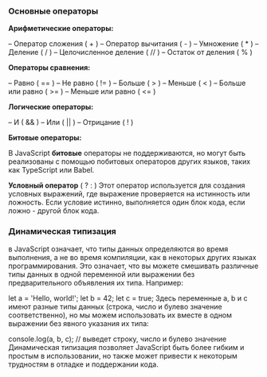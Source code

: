 **<H3>Основные операторы</H3>**

**Арифметические операторы:**

– Оператор сложения ( + )
– Оператор вычитания ( - )
– Умножение ( * )
– Деление ( / )
– Целочисленное деление ( // )
– Остаток от деления ( % )

**Операторы сравнения:**

– Равно ( == )
– Не равно ( != )
– Больше ( > )
– Меньше ( < )
– Больше или равно ( >= )
– Меньше или равно ( <= )

**Логические операторы:**

– И ( && )
– Или ( || )
– Отрицание ( ! )

**Битовые операторы:**

В JavaScript **битовые** операторы не поддерживаются, но могут быть реализованы с помощью побитовых операторов других языков, таких как TypeScript или Babel.

**Условный оператор** ( ? : )
Этот оператор используется для создания условных выражений, где выражение проверяется на истинность или ложность. Если условие истинно, выполняется один блок кода, если ложно - другой блок кода.

**<H3>Динамическая типизация</H3>** в JavaScript означает, что типы данных определяются во время выполнения, а не во время компиляции, как в некоторых других языках программирования. Это означает, что вы можете смешивать различные типы данных в одной переменной или выражении без предварительного объявления их типа. Например:

let a = 'Hello, world!';
let b = 42;
let c = true;
Здесь переменные a, b и c имеют разные типы данных (строка, число и булево значение соответственно), но мы можем использовать их вместе в одном выражении без явного указания их типа:

console.log(a, b, c); // выведет строку, число и булево значение
Динамическая типизация позволяет JavaScript быть более гибким и простым в использовании, но также может привести к некоторым трудностям в отладке и поддержании кода.
